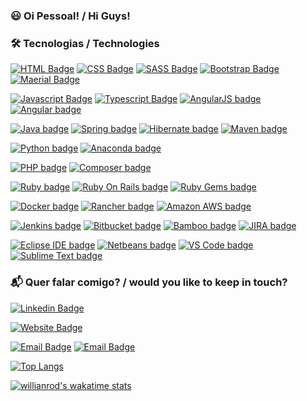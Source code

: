 ### :smiley: Oi Pessoal! / Hi Guys!

### :hammer_and_wrench: Tecnologias / Technologies

[![HTML Badge](https://img.shields.io/badge/-HTML-E34F26?logo=html5&logoColor=white&labelColor=E34F26)](https://www.w3.org/html/)
[![CSS Badge](https://img.shields.io/badge/-CSS-1572B6?logo=css3&logoColor=white&labelColor=1572B6)](https://www.w3.org/Style/CSS/)
[![SASS Badge](https://img.shields.io/badge/-SASS-CC6699?logo=sass&logoColor=white&labelColor=CC6699)](https://sass-lang.com/)
[![Bootstrap Badge](https://img.shields.io/badge/-Bootstrap-7952B3?logo=bootstrap&logoColor=white&labelColor=7952B3)](https://getbootstrap.com/)
[![Maerial Badge](https://img.shields.io/badge/-Material-757575?logo=material-design&logoColor=white&labelColor=757575)](https://material.io/design)

[![Javascript Badge](https://img.shields.io/badge/-Javascript-gray?logo=javascript&logoColor=F7DF1E&labelColor=gray)](https://www.w3.org/standards/webdesign/script.html)
[![Typescript Badge](https://img.shields.io/badge/-Typescript-3178C6?logo=typescript&logoColor=white&labelColor=3178C6)](https://www.typescriptlang.org/)
[![AngularJS badge](https://img.shields.io/badge/-AngularJS-E23237?logo=angularjs&logoColor=white&labelColor=E23237)](https://www.github.com/angular/angular)
[![Angular badge](https://img.shields.io/badge/-Angular-DD0031?logo=angular&logoColor=white&labelColor=DD0031)](https://www.github.com/angular/angular)

[![Java badge](https://img.shields.io/badge/-Java-007396?logo=java&logoColor=white&labelColor=007396)](https://www.java.com/pt-BR/)
[![Spring badge](https://img.shields.io/badge/-Spring-6DB33F?logo=spring&logoColor=white&labelColor=6DB33F)](https://spring.io/)
[![Hibernate badge](https://img.shields.io/badge/-Hibernate-59666C?logo=hibernate&logoColor=white&labelColor=59666C)](https://hibernate.org/)
[![Maven badge](https://img.shields.io/badge/-Maven-C71A36?logo=apache-maven&logoColor=white&labelColor=C71A36)](https://maven.apache.org/)

[![Python badge](https://img.shields.io/badge/-Python-3776AB?logo=python&logoColor=white&labelColor=3776AB)](https://www.python.org/)
[![Anaconda badge](https://img.shields.io/badge/-Anaconda-44A833?logo=anaconda&logoColor=white&labelColor=44A833)](https://www.anaconda.com/)

[![PHP badge](https://img.shields.io/badge/-PHP-777BB4?logo=php&logoColor=white&labelColor=777BB4)](https://www.php.net/)
[![Composer badge](https://img.shields.io/badge/-Composer-885630?logo=composer&logoColor=white&labelColor=885630)](https://getcomposer.org/)

[![Ruby badge](https://img.shields.io/badge/-Ruby-CC342D?logo=ruby&logoColor=white&labelColor=CC342D)](https://www.ruby-lang.org/pt/)
[![Ruby On Rails badge](https://img.shields.io/badge/-Ruby%20On%20Rails-CC0000?logo=ruby-on-rails&logoColor=white&labelColor=CC0000)](https://rubyonrails.org/)
[![Ruby Gems badge](https://img.shields.io/badge/-Ruby%20Gems-E9573F?logo=rubygems&logoColor=white&labelColor=E9573F)](https://rubygems.org/)

[![Docker badge](https://img.shields.io/badge/-Docker-2496ED?logo=docker&logoColor=white&labelColor=2496ED)](https://www.docker.com/)
[![Rancher badge](https://img.shields.io/badge/-Rancher-0075A8?logo=rancher&logoColor=white&labelColor=0075A8)](https://rancher.com/)
[![Amazon AWS badge](https://img.shields.io/badge/-Amazon%20AWS-232F3E?logo=amazon-aws&logoColor=white&labelColor=232F3E)](https://aws.amazon.com/pt/console/)

[![Jenkins badge](https://img.shields.io/badge/-Jenkins-D24939?logo=jenkins&logoColor=white&labelColor=D24939)](https://www.jenkins.io/)
[![Bitbucket badge](https://img.shields.io/badge/-Bitbucket-0052CC?logo=bitbucket&logoColor=white&labelColor=0052CC)](https://bitbucket.org/)
[![Bamboo badge](https://img.shields.io/badge/-Bamboo-0052CC?logo=bamboo&logoColor=white&labelColor=0052CC)](https://www.atlassian.com/br/software/bamboo)
[![JIRA badge](https://img.shields.io/badge/-JIRA-0052CC?logo=jira&logoColor=white&labelColor=0052CC)](https://www.atlassian.com/br/software/jira)

[![Eclipse IDE badge](https://img.shields.io/badge/-Eclipse%20IDE-2C2255?logo=eclipse-ide&logoColor=white&labelColor=2C2255)](https://www.eclipse.org/)
[![Netbeans badge](https://img.shields.io/badge/-Netbeans-1B6AC6?logo=apache-netbeans-ide&logoColor=white&labelColor=1B6AC6)](https://netbeans.apache.org/)
[![VS Code badge](https://img.shields.io/badge/-VS%20Code-5C2D91?logo=visual-studio&logoColor=white&labelColor=5C2D91)](https://code.visualstudio.com/)
[![Sublime Text badge](https://img.shields.io/badge/-Sublime%20Text-FF9800?logo=sublime-text&logoColor=white&labelColor=FF9800)](https://www.sublimetext.com/)


### :mailbox_with_mail: Quer falar comigo? / would you like to keep in touch?

[![Linkedin Badge](https://img.shields.io/badge/-LinkedIn-0A66C2?logo=Linkedin&logoColor=white)](https://www.linkedin.com/in/eudiogomacedo)

[![Website Badge](https://img.shields.io/badge/Blog-diogomacedo.com.br-black)](http://diogomacedo.com.br/)

[![Email Badge](https://img.shields.io/badge/Email-diogobr@gmail.com-black?logo=gmail)](mailto:diogobr@gmail.com)
[![Email Badge](https://img.shields.io/badge/Email-contato@diogomacedo.com.br-black)](mailto:contato@diogomacedo.com.br)

[![Top Langs](https://github-readme-stats.vercel.app/api/top-langs/?username=diogomacedo&layout=compact&theme=dracula&custom_title=Linguagens%20mais%20utilizadas)](https://github.com/anuraghazra/github-readme-stats)

[![willianrod's wakatime stats](https://github-readme-stats.vercel.app/api/wakatime?username=diogomacedo)](https://github.com/anuraghazra/github-readme-stats)

